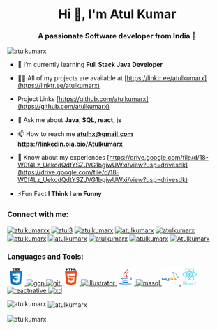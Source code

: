 <h1 align="center">Hi 👋, I'm Atul Kumar</h1>
<h3 align="center">A passionate Software developer from India 👋</h3>

<p align="left"> <img src="https://komarev.com/ghpvc/?username=atulkumarx&label=Profile%20views&color=0e75b6&style=flat" alt="atulkumarx" /> </p>

- 🌱 I’m currently learning **Full Stack Java Developer**

- 👨‍💻 All of my projects are available at [https://linktr.ee/atulkumarx](https://linktr.ee/atulkumarx)

- Project Links [https://github.com/atulkumarx](https://github.com/atulkumarx)

- 💬 Ask me about **Java, SQL, react, js**

- 📫 How to reach me **atulhx@gmail.com https://linkedin.oia.bio/Atulkumarx**

- 📄 Know about my experiences [https://drive.google.com/file/d/18-W0f4Lz_UekcdQdtYSZJVG1bgiwUWxi/view?usp=drivesdk](https://drive.google.com/file/d/18-W0f4Lz_UekcdQdtYSZJVG1bgiwUWxi/view?usp=drivesdk)

- ⚡Fun Fact **I Think I am Funny**

<h3 align="left">Connect with me:</h3>
<p align="left">
<a href="https://twitter.com/atulkumarxx" target="blank"><img align="center" src="https://raw.githubusercontent.com/rahuldkjain/github-profile-readme-generator/master/src/images/icons/Social/twitter.svg" alt="atulkumarxx" height="30" width="40" /></a>
<a href="https://linkedin.com/in/atul3" target="blank"><img align="center" src="https://raw.githubusercontent.com/rahuldkjain/github-profile-readme-generator/master/src/images/icons/Social/linked-in-alt.svg" alt="atul3" height="30" width="40" /></a>
<a href="https://codesandbox.com/atulkumarx" target="blank"><img align="center" src="https://raw.githubusercontent.com/rahuldkjain/github-profile-readme-generator/master/src/images/icons/Social/codesandbox.svg" alt="atulkumarx" height="30" width="40" /></a>
<a href="https://instagram.com/atulkumarx" target="blank"><img align="center" src="https://raw.githubusercontent.com/rahuldkjain/github-profile-readme-generator/master/src/images/icons/Social/instagram.svg" alt="atulkumarx" height="30" width="40" /></a>
<a href="https://www.youtube.com/c/atulkumarx" target="blank"><img align="center" src="https://raw.githubusercontent.com/rahuldkjain/github-profile-readme-generator/master/src/images/icons/Social/youtube.svg" alt="atulkumarx" height="30" width="40" /></a>
<a href="https://www.hackerrank.com/atulkumarx" target="blank"><img align="center" src="https://raw.githubusercontent.com/rahuldkjain/github-profile-readme-generator/master/src/images/icons/Social/hackerrank.svg" alt="atulkumarx" height="30" width="40" /></a>
<a href="https://codeforces.com/profile/atulkumarx" target="blank"><img align="center" src="https://raw.githubusercontent.com/rahuldkjain/github-profile-readme-generator/master/src/images/icons/Social/codeforces.svg" alt="atulkumarx" height="30" width="40" /></a>
<a href="https://www.leetcode.com/atulkumarx" target="blank"><img align="center" src="https://raw.githubusercontent.com/rahuldkjain/github-profile-readme-generator/master/src/images/icons/Social/leet-code.svg" alt="atulkumarx" height="30" width="40" /></a>
<a href="https://auth.geeksforgeeks.org/user/atulkumarx" target="blank"><img align="center" src="https://raw.githubusercontent.com/rahuldkjain/github-profile-readme-generator/master/src/images/icons/Social/geeks-for-geeks.svg" alt="atulkumarx" height="30" width="40" /></a>
<a href="https://discord.gg/Atulkumarx" target="blank"><img align="center" src="https://raw.githubusercontent.com/rahuldkjain/github-profile-readme-generator/master/src/images/icons/Social/discord.svg" alt="Atulkumarx" height="30" width="40" /></a>
</p>

<h3 align="left">Languages and Tools:</h3>
<p align="left"> <a href="https://www.w3schools.com/css/" target="_blank" rel="noreferrer"> <img src="https://raw.githubusercontent.com/devicons/devicon/master/icons/css3/css3-original-wordmark.svg" alt="css3" width="40" height="40"/> </a> <a href="https://cloud.google.com" target="_blank" rel="noreferrer"> <img src="https://www.vectorlogo.zone/logos/google_cloud/google_cloud-icon.svg" alt="gcp" width="40" height="40"/> </a> <a href="https://git-scm.com/" target="_blank" rel="noreferrer"> <img src="https://www.vectorlogo.zone/logos/git-scm/git-scm-icon.svg" alt="git" width="40" height="40"/> </a> <a href="https://www.w3.org/html/" target="_blank" rel="noreferrer"> <img src="https://raw.githubusercontent.com/devicons/devicon/master/icons/html5/html5-original-wordmark.svg" alt="html5" width="40" height="40"/> </a> <a href="https://www.adobe.com/in/products/illustrator.html" target="_blank" rel="noreferrer"> <img src="https://www.vectorlogo.zone/logos/adobe_illustrator/adobe_illustrator-icon.svg" alt="illustrator" width="40" height="40"/> </a> <a href="https://www.java.com" target="_blank" rel="noreferrer"> <img src="https://raw.githubusercontent.com/devicons/devicon/master/icons/java/java-original.svg" alt="java" width="40" height="40"/> </a> <a href="https://www.microsoft.com/en-us/sql-server" target="_blank" rel="noreferrer"> <img src="https://www.svgrepo.com/show/303229/microsoft-sql-server-logo.svg" alt="mssql" width="40" height="40"/> </a> <a href="https://www.mysql.com/" target="_blank" rel="noreferrer"> <img src="https://raw.githubusercontent.com/devicons/devicon/master/icons/mysql/mysql-original-wordmark.svg" alt="mysql" width="40" height="40"/> </a> <a href="https://reactjs.org/" target="_blank" rel="noreferrer"> <img src="https://raw.githubusercontent.com/devicons/devicon/master/icons/react/react-original-wordmark.svg" alt="react" width="40" height="40"/> </a> <a href="https://reactnative.dev/" target="_blank" rel="noreferrer"> <img src="https://reactnative.dev/img/header_logo.svg" alt="reactnative" width="40" height="40"/> </a> <a href="https://www.adobe.com/products/xd.html" target="_blank" rel="noreferrer"> <img src="https://cdn.worldvectorlogo.com/logos/adobe-xd.svg" alt="xd" width="40" height="40"/> </a> </p>

<p><img align="left" src="https://github-readme-stats.vercel.app/api/top-langs?username=atulkumarx&show_icons=true&locale=en&layout=compact" alt="atulkumarx" /></p>

<p>&nbsp;<img align="center" src="https://github-readme-stats.vercel.app/api?username=atulkumarx&show_icons=true&locale=en" alt="atulkumarx" /></p>

<p><img align="center" src="https://github-readme-streak-stats.herokuapp.com/?user=atulkumarx&" alt="atulkumarx" /></p>
